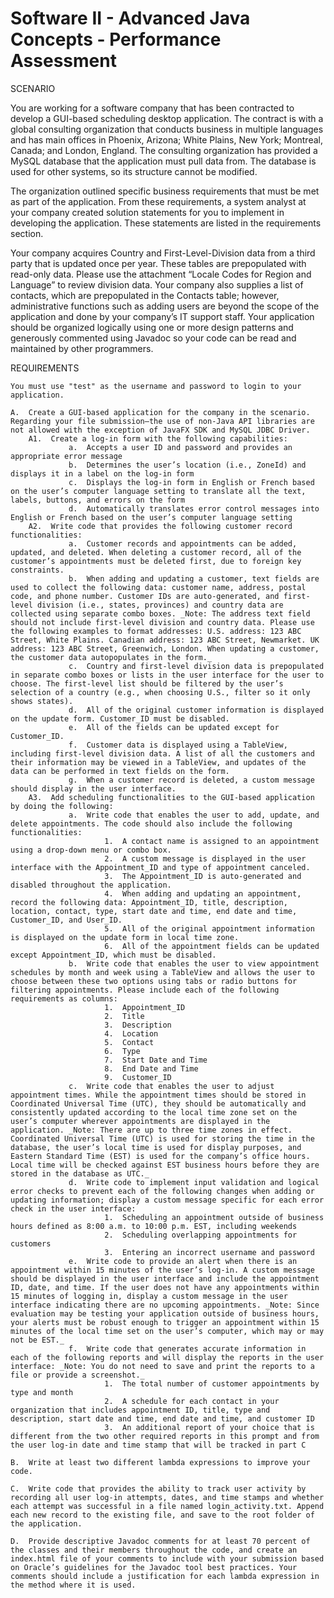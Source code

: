 # Software II - Advanced Java Concepts - Performance Assessment

SCENARIO

You are working for a software company that has been contracted to develop a GUI-based scheduling desktop application. The contract is with a global consulting organization that conducts business in multiple languages and has main offices in Phoenix, Arizona; White Plains, New York; Montreal, Canada; and London, England. The consulting organization has provided a MySQL database that the application must pull data from. The database is used for other systems, so its structure cannot be modified.

The organization outlined specific business requirements that must be met as part of the application. From these requirements, a system analyst at your company created solution statements for you to implement in developing the application. These statements are listed in the requirements section.

Your company acquires Country and First-Level-Division data from a third party that is updated once per year. These tables are prepopulated with read-only data. Please use the attachment “Locale Codes for Region and Language” to review division data. Your company also supplies a list of contacts, which are prepopulated in the Contacts table; however, administrative functions such as adding users are beyond the scope of the application and done by your company’s IT support staff. Your application should be organized logically using one or more design patterns and generously commented using Javadoc so your code can be read and maintained by other programmers.

REQUIREMENTS

    You must use "test" as the username and password to login to your application.

    A.  Create a GUI-based application for the company in the scenario. Regarding your file submission—the use of non-Java API libraries are not allowed with the exception of JavaFX SDK and MySQL JDBC Driver.
        A1.  Create a log-in form with the following capabilities:
                 a.  Accepts a user ID and password and provides an appropriate error message
                 b.  Determines the user’s location (i.e., ZoneId) and displays it in a label on the log-in form
                 c.  Displays the log-in form in English or French based on the user’s computer language setting to translate all the text, labels, buttons, and errors on the form
                 d.  Automatically translates error control messages into English or French based on the user’s computer language setting
        A2.  Write code that provides the following customer record functionalities:
                 a.  Customer records and appointments can be added, updated, and deleted. When deleting a customer record, all of the customer’s appointments must be deleted first, due to foreign key constraints.
                 b.  When adding and updating a customer, text fields are used to collect the following data: customer name, address, postal code, and phone number. Customer IDs are auto-generated, and first-level division (i.e., states, provinces) and country data are collected using separate combo boxes. _Note: The address text field should not include first-level division and country data. Please use the following examples to format addresses: U.S. address: 123 ABC Street, White Plains. Canadian address: 123 ABC Street, Newmarket. UK address: 123 ABC Street, Greenwich, London. When updating a customer, the customer data autopopulates in the form._
                 c.  Country and first-level division data is prepopulated in separate combo boxes or lists in the user interface for the user to choose. The first-level list should be filtered by the user’s selection of a country (e.g., when choosing U.S., filter so it only shows states).
                 d.  All of the original customer information is displayed on the update form. Customer_ID must be disabled.
                 e.  All of the fields can be updated except for Customer_ID.
                 f.  Customer data is displayed using a TableView, including first-level division data. A list of all the customers and their information may be viewed in a TableView, and updates of the data can be performed in text fields on the form.
                 g.  When a customer record is deleted, a custom message should display in the user interface.
        A3.  Add scheduling functionalities to the GUI-based application by doing the following: 
                 a.  Write code that enables the user to add, update, and delete appointments. The code should also include the following functionalities:
                         1.  A contact name is assigned to an appointment using a drop-down menu or combo box.
                         2.  A custom message is displayed in the user interface with the Appointment_ID and type of appointment canceled.
                         3.  The Appointment_ID is auto-generated and disabled throughout the application.
                         4.  When adding and updating an appointment, record the following data: Appointment_ID, title, description, location, contact, type, start date and time, end date and time, Customer_ID, and User_ID.
                         5.  All of the original appointment information is displayed on the update form in local time zone.
                         6.  All of the appointment fields can be updated except Appointment_ID, which must be disabled.
                 b.  Write code that enables the user to view appointment schedules by month and week using a TableView and allows the user to choose between these two options using tabs or radio buttons for filtering appointments. Please include each of the following requirements as columns:
                         1.  Appointment_ID
                         2.  Title
                         3.  Description
                         4.  Location
                         5.  Contact
                         6.  Type
                         7.  Start Date and Time
                         8.  End Date and Time
                         9.  Customer_ID
                 c.  Write code that enables the user to adjust appointment times. While the appointment times should be stored in Coordinated Universal Time (UTC), they should be automatically and consistently updated according to the local time zone set on the user’s computer wherever appointments are displayed in the application. _Note: There are up to three time zones in effect. Coordinated Universal Time (UTC) is used for storing the time in the database, the user’s local time is used for display purposes, and Eastern Standard Time (EST) is used for the company’s office hours. Local time will be checked against EST business hours before they are stored in the database as UTC._
                 d.  Write code to implement input validation and logical error checks to prevent each of the following changes when adding or updating information; display a custom message specific for each error check in the user interface:
                         1.  Scheduling an appointment outside of business hours defined as 8:00 a.m. to 10:00 p.m. EST, including weekends
                         2.  Scheduling overlapping appointments for customers
                         3.  Entering an incorrect username and password
                 e.  Write code to provide an alert when there is an appointment within 15 minutes of the user’s log-in. A custom message should be displayed in the user interface and include the appointment ID, date, and time. If the user does not have any appointments within 15 minutes of logging in, display a custom message in the user interface indicating there are no upcoming appointments. _Note: Since evaluation may be testing your application outside of business hours, your alerts must be robust enough to trigger an appointment within 15 minutes of the local time set on the user’s computer, which may or may not be EST._
                 f.  Write code that generates accurate information in each of the following reports and will display the reports in the user interface: _Note: You do not need to save and print the reports to a file or provide a screenshot._
                         1.  The total number of customer appointments by type and month
                         2.  A schedule for each contact in your organization that includes appointment ID, title, type and description, start date and time, end date and time, and customer ID
                         3.  An additional report of your choice that is different from the two other required reports in this prompt and from the user log-in date and time stamp that will be tracked in part C

    B.  Write at least two different lambda expressions to improve your code.

    C.  Write code that provides the ability to track user activity by recording all user log-in attempts, dates, and time stamps and whether each attempt was successful in a file named login_activity.txt. Append each new record to the existing file, and save to the root folder of the application.

    D.  Provide descriptive Javadoc comments for at least 70 percent of the classes and their members throughout the code, and create an index.html file of your comments to include with your submission based on Oracle’s guidelines for the Javadoc tool best practices. Your comments should include a justification for each lambda expression in the method where it is used.

